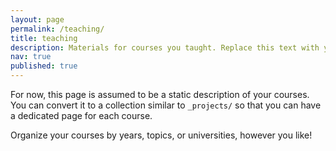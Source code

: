 ```yaml
---
layout: page
permalink: /teaching/
title: teaching
description: Materials for courses you taught. Replace this text with your description.
nav: true
published: true
---
```

For now, this page is assumed to be a static description of your courses. You can convert it to a collection similar to `_projects/` so that you can have a dedicated page for each course.

Organize your courses by years, topics, or universities, however you like!
